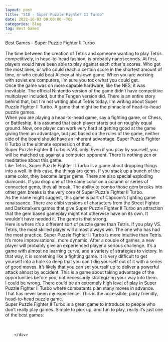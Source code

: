 ```yaml
---
layout: post
title: "518 - Super Puzzle Fighter II Turbo"
date: 2022-10-03 00:00:00 -700
categories: Blog
tag: Best Games
---
```


<div class="blog-content">
				<div class="paragraph"><span><span>Best Games - Super Puzzle Fighter II Turbo</span></span><br><span></span><br><span><span>The time between the creation of Tetris and someone wanting to play Tetris competitively, in head-to-head fashion, is probably nanoseconds. At first, players would have been able to play against each other's scores. Who got the most lines, or who could reach a certain score in the shortest amount of time, or who could beat Alexey at his own game. When you are working with soviet era computers, I&rsquo;m sure you took what you could get.</span></span><br><span></span><span><span>Once the game was on more capable hardware, like the NES, it was inevitable. The official Nintendo version of the game didn&rsquo;t have competitive multiplayer included, but the Tengen version did. There is an entire story behind that, but I&rsquo;m not writing about Tetris today. I&rsquo;m writing about Super Puzzle Fighter II Turbo. A game that might be the pinnacle of head-to-head puzzle games.</span></span><br><span></span><span><span>When you are playing a head-to-head game, say a fighting game, or Chess, or Battleship, it is assumed that each player starts out on roughly equal ground. Now, one player can work very hard at getting good at the game giving them an advantage, but just based on the rules of the game, neither side of the board should have an inherent advantage. Super Puzzle Fighter II Turbo is the ultimate expression of that.</span></span><br><span></span><span><span>Super Puzzle Fighter II Turbo is VS. only. Even if you play by yourself, you will be matched up against a computer opponent. There is nothing zen or meditative about this game.</span></span><br><span></span><span><span>Like Tetris, Super Puzzle Fighter II Turbo is a game about dropping things into a well. In this case, the things are gems. If you stack up a bunch of the same color, they become larger gems. There are also special exploding diamonds. If you drop one of the same color on a column or series of connected gems, they all break. The ability to combo those gem breaks into other gem breaks is the very core of Super Puzzle Fighter II Turbo.</span></span><br><span></span><span><span>As the name might suggest, this game is part of Capcom&rsquo;s fighting game renaissance. There are chibi versions of characters from the Street Fighter and Darkstalkers games that give Super Puzzle Fighter II Turbo an attraction that the gem based gameplay might not otherwise have on its own. It wouldn&rsquo;t have needed it. The game is that strong.</span></span><br><span></span><span><span>Here is where it&rsquo;s a different sort of puzzle game than Tetris. If you play VS. Tetris, the most skilled player will almost always win. The one who has had the most practice. Super Puzzle Fighter II Turbo is more intuitive than Tetris. It&rsquo;s more improvisational, more dynamic. After a couple of games, a new player will probably give an experienced player a serious challenge. It&rsquo;s a game with almost no learning curve, and a variety of strategies to victory. In that way, it is something like a fighting game. It is very difficult to get yourself into a hole so deep that you can&rsquo;t dig yourself out of it with a series of good moves. It&rsquo;s likely that you can set yourself up to deliver a powerful attack almost by accident. This is a game about taking advantage of the opportunities before you, not necessarily strategizing your way into them.</span></span><br><span></span><span><span>I could be wrong. There could be an extremely high level of play in Super Puzzle Fighter II Turbo where combatants plan many moves in advance. That has never been my experience. This is the accessible, party friendly, head-to-head puzzle game.&nbsp;</span></span><br><span></span><span><span>Super Puzzle Fighter II Turbo is a great game to introduce to people who don&rsquo;t really play games. Simple to pick up, and fun to play, really it&rsquo;s just one of the best games.</span></span><br><span></span><br>&#8203;</div>

		</div>
        